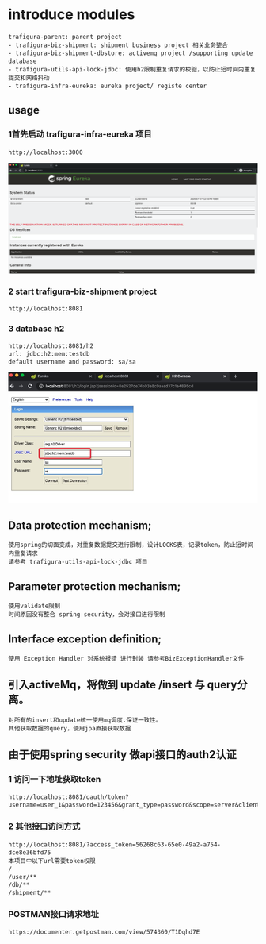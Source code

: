# introduce modules
	trafigura-parent: parent project
    - trafigura-biz-shipment: shipment business project 相关业务整合
    - trafigura-biz-shipment-dbstore: activemq project /supporting update database
    - trafigura-utils-api-lock-jdbc: 使用h2限制重复请求的校验，以防止短时间内重复提交和网络抖动
    - trafigura-infra-eureka: eureka project/ registe center
    
## usage

### 1首先启动 trafigura-infra-eureka 项目
	http://localhost:3000
  ![avatar](./docs/001.png)

### 2 start trafigura-biz-shipment project
	http://localhost:8081

### 3 database h2
	http://localhost:8081/h2
	url: jdbc:h2:mem:testdb
	default username and password: sa/sa
  ![avatar](./docs/005.png)

## Data protection mechanism;
	使用spring的切面变成，对重复数据提交进行限制，设计LOCKS表，记录token，防止短时间内重复请求
	请参考 trafigura-utils-api-lock-jdbc 项目
## Parameter protection mechanism;
	使用validate限制
	时间原因没有整合 spring security，会对接口进行限制
## Interface exception definition;
	使用 Exception Handler 对系统报错 进行封装 请参考BizExceptionHandler文件

## 引入activeMq，将做到 update /insert 与 query分离。
	对所有的insert和update统一使用mq调度.保证一致性。
	其他获取数据的query，使用jpa直接获取数据

## 由于使用spring security 做api接口的auth2认证
### 1 访问一下地址获取token
	http://localhost:8081/oauth/token?username=user_1&password=123456&grant_type=password&scope=server&client_id=client_2&client_secret=123456
### 2 其他接口访问方式
	http://localhost:8081/?access_token=56268c63-65e0-49a2-a754-dce8e36bfd75
	本项目中以下url需要token权限
	/
	/user/**
	/db/**
	/shipment/**

### POSTMAN接口请求地址
	https://documenter.getpostman.com/view/574360/T1Dqhd7E